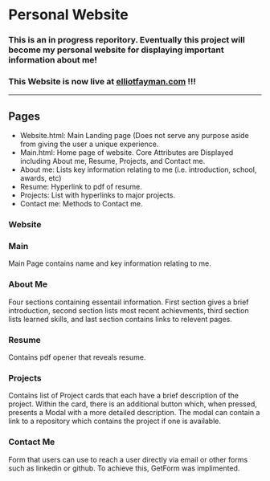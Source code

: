 # Personal Website



### This is an in progress reporitory. Eventually this project will become my personal website for displaying important information about me!

### This Website is now live at <a href="https://www.elliotfayman.com">elliotfayman.com<a> !!!
 --- 
 
## Pages
- Website.html: Main Landing page (Does not serve any purpose aside from giving the user a unique experience.
- Main.html: Home page of website. Core Attributes are Displayed including About me, Resume, Projects, and Contact me.
- About me: Lists key information relating to me (i.e. introduction, school, awards, etc)
- Resume: Hyperlink to pdf of resume.
- Projects: List with hyperlinks to major projects.
- Contact me: Methods to Contact me.

### Website


### Main
Main Page contains name and key information relating to me.

### About Me
Four sections containing essentail information. First section gives a brief introduction, second section lists most recent achievments, third section lists learned skills, and last section contains links to relevent pages.

### Resume
Contains pdf opener that reveals resume. 

### Projects 
Contains list of Project cards that each have a brief description of the project. Within the card, there is an additional button which, when pressed, presents a Modal with a more detailed description. The modal can contain a link to a repository which contains the project if one is available. 

### Contact Me
Form that users can use to reach a user directly via email or other forms such as linkedin or github. To achieve this, GetForm was implimented. 
